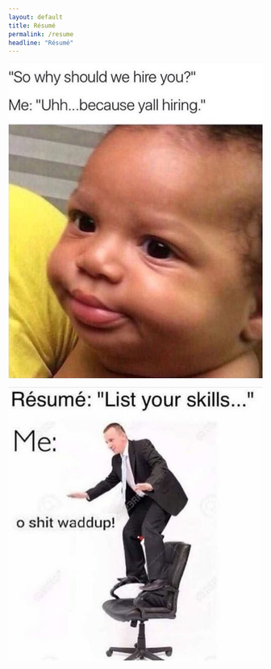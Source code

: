 ```yaml
---
layout: default
title: Résumé
permalink: /resume
headline: "Résumé"
---
```


[![uh, because y'all hiring](/img/hiring.png)](https://github.com/radsectors-irl/resume)

[![o shit whaddup](/img/resume.jpg)](https://github.com/radsectors-irl/resume)
